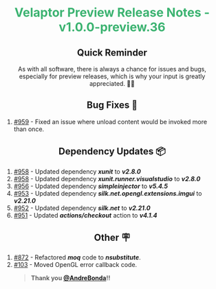 <h1 align="center" style="color: mediumseagreen;font-weight: bold;">
Velaptor Preview Release Notes - v1.0.0-preview.36
</h1>

<h2 align="center" style="font-weight: bold;">Quick Reminder</h2>

<div align="center">

As with all software, there is always a chance for issues and bugs, especially for preview releases, which is why your input is greatly appreciated. 🙏🏼
</div>

<h2 align="center" style="font-weight: bold;">Bug Fixes 🐛</h2>

1. [#959](https://github.com/KinsonDigital/Velaptor/issues/959) - Fixed an issue where unload content would be invoked more than once.

<h2 align="center" style="font-weight: bold;">Dependency Updates 📦</h2>

1. [#958](https://github.com/KinsonDigital/Velaptor/pull/958) - Updated dependency _**xunit**_ to _**v2.8.0**_
1. [#958](https://github.com/KinsonDigital/Velaptor/pull/958) - Updated dependency _**xunit.runner.visualstudio**_ to _**v2.8.0**_
2. [#956](https://github.com/KinsonDigital/Velaptor/pull/956) - Updated dependency _**simpleinjector**_ to _**v5.4.5**_
3. [#953](https://github.com/KinsonDigital/Velaptor/pull/953) - Updated dependency _**silk.net.opengl.extensions.imgui**_ to _**v2.21.0**_
4. [#952](https://github.com/KinsonDigital/Velaptor/pull/952) - Updated dependency _**silk.net**_ to _**v2.21.0**_
5. [#951](https://github.com/KinsonDigital/Velaptor/pull/951) - Updated _**actions/checkout**_ action to _**v4.1.4**_

<h2 align="center" style="font-weight: bold;">Other 🪧</h2>

1. [#872](https://github.com/KinsonDigital/Velaptor/issues/872) - Refactored _**moq**_ code to _**nsubstitute**_.
2. [#103](https://github.com/KinsonDigital/Velaptor/issues/103) - Moved OpenGL error callback code.
   > **Thank you [@AndreBonda](https://github.com/AndreBonda)!!**
